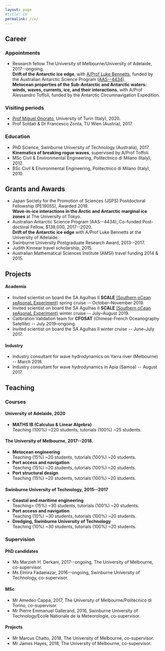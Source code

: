 ```yaml
---
layout: page
#title: CV
permalink: /cv/
---
```


## Career

### Appointments
- Research fellow The University of Melbourne/University of Adelaide, 2017--ongoing.<br/>__Drift of the Antarctic ice edge__, with [A/Prof Luke Bennetts](https://luke-bennetts.com/), funded by the Australian Antarctic Science Program ([AAS--4434](https://secure3.aad.gov.au/public/projects/report_project_public.cfm?project_no=4434&season=1617)).<br/>__Metocean properties of the Sub-Antarctic and Antarctic waters: winds, waves, currents, ice, and their interactions__, with A/Prof Alessandro Toffoli, funded by the Antarctic Circumnavigation Expedition.

### Visiting periods

- [Prof Miguel Onorato](http://personalpages.to.infn.it/~onorato/Home.html), University of Turin (Italy), 2020.
- Prof Soldati & Dr Francesco Zonta, TU Wien (Austria), 2017.

### Education

- PhD Science, Swinburne University of Technology (Australia), 2017.<br/>__Kinematics of breaking rogue waves__, supervised by A/Prof Toffoli
- MSc Civil & Environmental Engineering, Politectnico di Milano (Italy), 2012.
- BSc Civil & Environmental Engineering, Politectnico di Milano (Italy), 2010.

## Grants and Awards

- Japan Society for the Promotion of Sciences (JSPS) Postdoctoral Fellowship (PE19055), Awarded 2019.<br/>__Wave-in-ice interactions in the Arctic and Antarctic marginal ice zones__ at The University of Tokyo.
- Australian Antarctic Science Program (AAS--4434), Co-funded Post-doctoral Fellow, \$138,000, 2017--2020.<br/>__Drift of the Antarctic ice edge__ with A/Prof Luke Bennetts at the University of Adelaide.
- Swinburne University Postgraduate Research Award, 2013--2017.
- Judith Kinnear travel scholarship, 2015.
- Australian Mathematical Sciences Institute (AMSI) travel funding 2014 & 2015.

## Projects

#### Academia

- Invited scientist on board the SA Agulhas II **SCALE** [(Southern oCean seAsonaL Experiment)](http://scale.org.za/) spring cruise -- October–November 2019.
- Invited scientist on board the SA Agulhas II **SCALE** [(Southern oCean seAsonaL Experiment)](http://scale.org.za/) winter cruise -- July–August 2019.
- Calibration Validation team for **CFOSAT** (Chinese-French Oceanography Satellite) -- July 2019–ongoing.
- Invited scientist on board the SA Agulhas II winter cruise -- June–July 2017.

#### Industry

- Industry consultant for wave hydrodynamics on Yarra river (Melbourne) -- March 2018.
- Industry consultant for wave hydrodynamics in Apia (Samoa) -- August 2017.

## Teaching

### Courses

#### University of Adelaide, 2020
- **MATHS IB (Calculus & Linear Algebra)**<br/>Teaching (100%) ~220 students, tutorials (100%) ~25 students.

#### The University of Melbourne, 2017--2018.
- **Metocean engineering**<br/>Teaching (15%) ~20 students, tutorials (100%) ~20 students.
- **Port access and navigation**<br/>Teaching (15%) ~20 students, tutorials (100%) ~20 students.
- **Port structural design**<br/>Teaching (15%) ~20 students, tutorials (100%) ~20 students.

#### Swinburne University of Technology, 2015--2017
- **Coastal and maritime engineering**<br/>Teaching> (15%) ~30 students, tutorials (100%) ~20 students.
- **Port access and navigation**<br/>Teaching (10%) ~30 students, tutorials (100%) ~20 students.
- **Dredging, Swinburne University of Technology**<br/>Teaching (10%) ~30 students, tutorials (100%) ~20 students.

### Supervision

#### PhD candidates
- Ms Marzieh H. Derkani, 2017--ongoing, The University of Melbourne, co-supervisor.
- Ms Elmira Fadaeiazar, 2016--ongoing, Swinburne University of Technology, co-supervisor.

#### MSc
- Mr Amedeo Cappa, 2017, The University of Melbourne/Politecnico di Torino, co-supervisor.
- Mr Pierre Emmanuel Gallerand, 2016, Swinburne University of Technology/Ecole Nationale de la Meteorologie, co-supervisor.

#### Projects
- Mr Marcus Chatto, 2018, The University of Melbourne, co-supervisor.
- Mr James Hayes, 2018, The University of Melbourne, co-supervisor.
